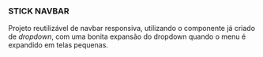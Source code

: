 ### STICK NAVBAR

Projeto reutilizável de navbar responsiva, utilizando o componente já criado de *dropdown*, com uma bonita expansão do dropdown quando o menu é expandido em telas pequenas.